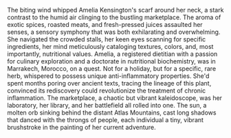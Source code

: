 The biting wind whipped Amelia Kensington's scarf around her neck, a stark contrast to the humid air clinging to the bustling marketplace.  The aroma of exotic spices, roasted meats, and fresh-pressed juices assaulted her senses, a sensory symphony that was both exhilarating and overwhelming.  She navigated the crowded stalls, her keen eyes scanning for specific ingredients, her mind meticulously cataloging textures, colors, and, most importantly, nutritional values.  Amelia, a registered dietitian with a passion for culinary exploration and a doctorate in nutritional biochemistry, was in Marrakech, Morocco, on a quest.  Not for a holiday, but for a specific, rare herb, whispered to possess unique anti-inflammatory properties.  She'd spent months poring over ancient texts, tracing the lineage of this plant, convinced its rediscovery could revolutionize the treatment of chronic inflammation.  The marketplace, a chaotic but vibrant kaleidoscope, was her laboratory, her library, and her battlefield all rolled into one.  The sun, a molten orb sinking behind the distant Atlas Mountains, cast long shadows that danced with the throngs of people, each individual a tiny, vibrant brushstroke in the painting of her current adventure.
